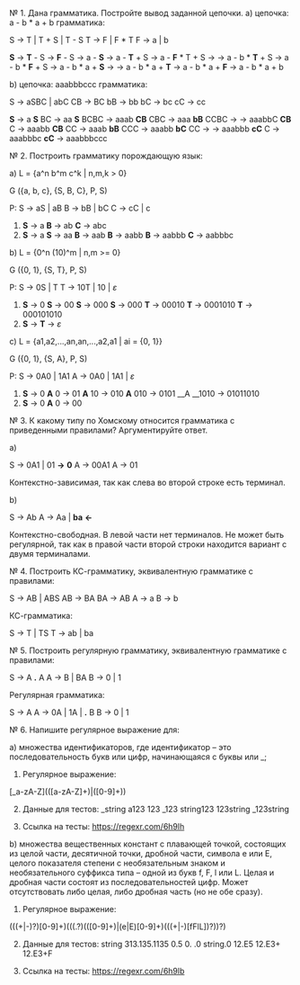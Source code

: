№ 1. Дана грамматика. Постройте вывод заданной цепочки.
a) цепочка: a - b * a + b
грамматика:

S -> T | T + S | T - S
T -> F | F * T
F -> a | b

__S__ -> __T__ - S -> __F__ - S -> a - __S__ -> a - __T__ + S -> a - __F__ * T + S ->
-> a - b * __T__ + S -> a - b * __F__ + S -> a - b * a + __S__ -> 
-> a - b * a + __T__ -> a - b * a + __F__ -> a - b * a + b

b) цепочка: aaabbbccc
грамматика:

S -> aSBC | abC
CB -> BC
bB -> bb
bC -> bc
cC -> cc

__S__ -> a __S__ BC -> aa __S__ BCBC -> aaab __CB__ CBC -> aaa __bB__ CCBC -> 
-> aaabbC __CB__ C -> aaabb __CB__ CC -> aaab __bB__ CCC -> aaabb __bC__ CC ->
-> aaabbb __cC__ C -> aaabbbc __cC__ -> aaabbbccc

№ 2. Построить грамматику порождающую язык:

a) L = {a^n b^m c^k | n,m,k > 0}

G ({a, b, c}, {S, B, C}, P, S)

P:
S -> aS | aB
B -> bB | bC
C -> cC | c

1) __S__ -> a __B__ -> ab __C__ -> abc
2) __S__ -> a __S__ -> aa __B__ -> aab __B__ -> aabb __B__ -> aabbb __C__ -> aabbbc

b) L = {0^n (10)^m | n,m >= 0}

G ({0, 1}, {S, T}, P, S)

P:
S -> 0S | T
T -> 10T | 10 | _ε_

1) __S__ -> 0 __S__ -> 00 __S__ -> 000 __S__ -> 000 __T__ -> 00010 __T__ -> 0001010 __T__ -> 000101010
2) __S__ -> __T__ -> _ε_

c) L = {a1,a2,...,an,an,...,a2,a1 | ai = {0, 1}}

G ({0, 1}, {S, A}, P, S)

P:
S -> 0A0 | 1A1
A -> 0A0 | 1A1 | _ε_

1) __S__ -> 0 __A__ 0 -> 01 __A__ 10 -> 010 __A__ 010 -> 0101 __A __1010 -> 01011010
2) __S__ -> 0 __A__ 0 -> 00

№ 3. К какому типу по Хомскому относится грамматика с приведенными правилами? Аргументируйте ответ.

a)

S -> 0A1 | 01
__->__ __0__ A -> 00A1
A -> 01

Контекстно-зависимая, так как слева во второй строке есть терминал.

b)

S -> Ab
A -> Aa | __ba__ __<-__ 

Контекстно-свободная. В левой части нет терминалов. Не может быть регулярной,
так как в правой части второй строки находится вариант с двумя терминалами.

№ 4. Построить КС-грамматику, эквивалентную грамматике с правилами:

S -> AB | ABS
AB  -> BA
BA  -> AB
A -> a
B -> b

КС-грамматика:

S -> T | TS
T -> ab | ba

№ 5. Построить регулярную грамматику, эквивалентную грамматике с правилами:

S -> A __.__ A
A -> B | BA
B -> 0 | 1

Регулярная грамматика:

S -> A
A -> 0A | 1A | __.__ B
B -> 0 | 1

№ 6. Напишите регулярное выражение для:

a) множества идентификаторов, где идентификатор – это последовательность букв или цифр, начинающаяся с буквы или _;

1. Регулярное выражение:

\[_a-zA-Z](([a-zA-Z]+)|([0-9]+))

2. Данные для тестов:
_string
a123
123
_123
string123
123string
_123string

3. Ссылка на тесты: https://regexr.com/6h9lh

b) множества вещественных констант с плавающей точкой, состоящих из целой части, десятичной точки, дробной части, символа е или Е, целого показателя степени с необязательным знаком и необязательного суффикса типа – одной из букв f, F, l или L. Целая и дробная части состоят из последовательностей цифр. Может отсутствовать либо целая, либо дробная часть (но не обе сразу).

1. Регулярное выражение:

(((\+|\-)?)[0-9]+)(((\.?)(([0-9]+)|(e|E)[0-9]+)(((\+|\-)[fFlL])?))?)

2. Данные для тестов:
string
313.135.1135
0.5
0\.
.0
string.0
12.E5
12.E3+
12.E3+F

3. Ссылка на тесты: https://regexr.com/6h9lb